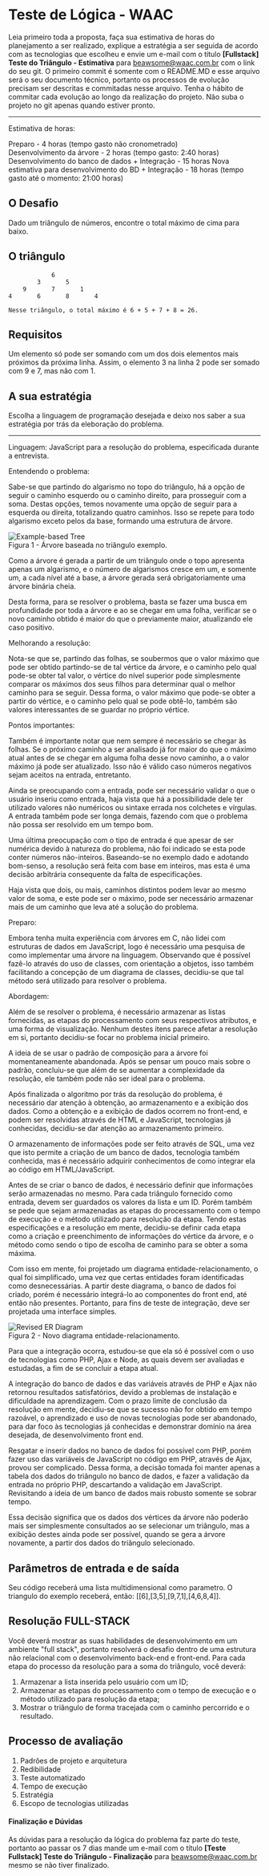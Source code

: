 # Teste de Lógica - WAAC

Leia primeiro toda a proposta, faça sua estimativa de horas do planejamento a ser realizado, explique a estratégia a ser seguida de acordo com as tecnologias que escolheu e envie um e-mail com o título **[Fullstack] Teste do Triângulo - Estimativa** para beawsome@waac.com.br com o link do seu git.
O primeiro commit é somente com o README.MD e esse arquivo será o seu documento técnico, portanto os processos de evolução precisam ser descritas e commitadas nesse arquivo. Tenha o hábito de commitar cada evolução ao longo da realização do projeto. Não suba o projeto no git apenas quando estiver pronto.

------

Estimativa de horas:

Preparo - 4 horas (tempo gasto não cronometrado)  
Desenvolvimento da árvore - 2 horas (tempo gasto: 2:40 horas)  
Desenvolvimento do banco de dados + Integração - 15 horas 
Nova estimativa para desenvolvimento do BD + Integração - 18 horas (tempo gasto até o momento: 21:00 horas)

## O Desafio

Dado um triângulo de números, encontre o total máximo de cima para baixo.

## O triângulo

                6
            3       5
        9       7       1
    4       6       8       4    

    Nesse triângulo, o total máximo é 6 + 5 + 7 + 8 = 26.

## Requisitos

Um elemento só pode ser somando com um dos dois elementos mais próximos da próxima linha. Assim, o elemento 3 na linha 2 pode ser somado com 9 e 7, mas não com 1.

## A sua estratégia

Escolha a linguagem de programação desejada e deixo nos saber a sua estratégia por trás da eleboração do problema.

------

Linguagem: JavaScript para a resolução do problema, especificada durante a entrevista.

Entendendo o problema:

Sabe-se que partindo do algarismo no topo do triângulo, há a opção de seguir o caminho esquerdo ou o caminho direito, para prosseguir com a soma. Destas opções, temos novamente uma opção de seguir para a esquerda ou direita, totalizando quatro caminhos. Isso se repete para todo algarismo exceto pelos da base, formando uma estrutura de árvore.

![Example-based Tree](./readme-images/example-tree.png)  
Figura 1 - Árvore baseada no triângulo exemplo.

Como a árvore é gerada a partir de um triângulo onde o topo apresenta apenas um algarismo, e o número de algarismos cresce em um, e somente um, a cada nível até a base, a árvore gerada será obrigatoriamente uma árvore binária cheia.

Desta forma, para se resolver o problema, basta se fazer uma busca em profundidade por toda a árvore e ao se chegar em uma folha, verificar se o novo caminho obtido é maior do que o previamente maior, atualizando ele caso positivo.

Melhorando a resolução:

Nota-se que se, partindo das folhas, se soubermos que o valor máximo que pode ser obtido partindo-se de tal vértice da árvore, e o caminho pelo qual pode-se obter tal valor, o vértice do nível superior pode simplesmente comparar os máximos dos seus filhos para determinar qual o melhor caminho para se seguir. Dessa forma, o valor máximo que pode-se obter a partir do vértice, e o caminho pelo qual se pode obtê-lo, também são valores interessantes de se guardar no próprio vértice.

Pontos importantes:

Também é importante notar que nem sempre é necessário se chegar às folhas. Se o próximo caminho a ser analisado já for maior do que o máximo atual antes de se chegar em alguma folha desse novo caminho, a o valor máximo já pode ser atualizado. Isso não é válido caso números negativos sejam aceitos na entrada, entretanto.

Ainda se preocupando com a entrada, pode ser necessário validar o que o usuário inseriu como entrada, haja vista que há a possibilidade dele ter utilizado valores não numéricos ou sintaxe errada nos colchetes e vírgulas. A entrada também pode ser longa demais, fazendo com que o problema não possa ser resolvido em um tempo bom.

Uma última preocupação com o tipo de entrada é que apesar de ser numérica devido à natureza do problema, não foi indicado se esta pode conter números não-inteiros. Baseando-se no exemplo dado e adotando bom-senso, a resolução será feita com base em inteiros, mas esta é uma decisão arbitrária consequente da falta de especificações.

Haja vista que dois, ou mais, caminhos distintos podem levar ao mesmo valor de soma, e este pode ser o máximo, pode ser necessário armazenar mais de um caminho que leva até a solução do problema.

Preparo:

Embora tenha muita experiência com árvores em C, não lidei com estruturas de dados em JavaScript, logo é necessário uma pesquisa de como implementar uma árvore na linguagem. Observando que é possível fazê-lo através do uso de classes, com orientação a objetos, isso também facilitando a concepção de um diagrama de classes, decidiu-se que tal método será utilizado para resolver o problema.

Abordagem:

Além de se resolver o problema, é necessário armazenar as listas fornecidas, as etapas do processamento com seus respectivos atributos, e uma forma de visualização. Nenhum destes itens parece afetar a resolução em si, portanto decidiu-se focar no problema inicial primeiro.

A ideia de se usar o padrão de composição para a árvore foi momentaneamente abandonada. Após se pensar um pouco mais sobre o padrão, concluiu-se que além de se aumentar a complexidade da resolução, ele também pode não ser ideal para o problema.

Após finalizada o algoritmo por trás da resolução do problema, é necessário dar atenção à obtenção, ao armazenamento e a exibição dos dados. Como a obtenção e a exibição de dados ocorrem no front-end, e podem ser resolvidas através de HTML e JavaScript, tecnologias já conhecidas, decidiu-se dar atenção ao armazenamento primeiro.

O armazenamento de informações pode ser feito através de SQL, uma vez que isto permite a criação de um banco de dados, tecnologia também conhecida, mas é necessário adquirir conhecimentos de como integrar ela ao código em HTML/JavaScript.

Antes de se criar o banco de dados, é necessário definir que informações serão armazenadas no mesmo. Para cada triângulo fornecido como entrada, devem ser guardados os valores da lista e um ID. Porém também se pede que sejam armazenadas as etapas do processamento com o tempo de execução e o método utilizado para resolução da etapa. Tendo estas especificações e a resolução em mente, decidiu-se definir cada etapa como a criação e preenchimento de informações do vértice da árvore, e o método como sendo o tipo de escolha de caminho para se obter a soma máxima.

Com isso em mente, foi projetado um diagrama entidade-relacionamento, o qual foi simplificado, uma vez que certas entidades foram identificadas como desnecessárias. A partir deste diagrama, o banco de dados foi criado, porém é necessário integrá-lo ao componentes do front end, até então não presentes. Portanto, para fins de teste de integração, deve ser projetada uma interface simples.

![Revised ER Diagram](./readme-images/er-diagram.png)  
Figura 2 - Novo diagrama entidade-relacionamento.

Para que a integração ocorra, estudou-se que ela só é possível com o uso de tecnologias como PHP, Ajax e Node, as quais devem ser avaliadas e estudadas, a fim de se concluir a etapa atual.

A integração do banco de dados e das variáveis através de PHP e Ajax não retornou resultados satisfatórios, devido a problemas de instalação e dificuldade na aprendizagem. Com o prazo limite de conclusão da resolução em mente, decidiu-se que se sucesso não for obtido em tempo razoável, o aprendizado e uso de novas tecnologias pode ser abandonado, para dar foco às tecnologias já conhecidas e demonstrar domínio na área desejada, de desenvolvimento front end.

Resgatar e inserir dados no banco de dados foi possível com PHP, porém fazer uso das variáveis de JavaScript no código em PHP, através de Ajax, provou ser complicado. Dessa forma, a decisão tomada foi manter apenas a tabela dos dados do triângulo no banco de dados, e fazer a validação da entrada no próprio PHP, descartando a validação em JavaScript. Revisitando a ideia de um banco de dados mais robusto somente se sobrar tempo.

Essa decisão significa que os dados dos vértices da árvore não poderão mais ser simplesmente consultados ao se selecionar um triângulo, mas a exibição destes ainda pode ser possível, quando se gera a árvore novamente, a partir dos dados do triângulo selecionado.

## Parâmetros de entrada e de saída

Seu código receberá uma lista multidimensional como parametro. O triangulo do exemplo receberá, então: [[6],[3,5],[9,7,1],[4,6,8,4]].

## Resolução FULL-STACK

Você deverá mostrar as suas habilidades de desenvolvimento em um ambiente "full stack", portanto resolverá o desafio dentro de uma estrutura não relacional com o desenvolvimento back-end e front-end.
Para cada etapa do processo da resolução para a soma do triângulo, você deverá:

1. Armazenar a lista inserida pelo usuário com um ID;
2. Armazenar as etapas do processamento com o tempo de execução e o método utilizado para resolução da etapa;
3. Mostrar o triângulo de forma tracejada com o caminho percorrido e o resultado.

## Processo de avaliação

1. Padrões de projeto e arquitetura
2. Redibilidade
3. Teste automatizado
4. Tempo de execução
5. Estratégia
6. Escopo de tecnologias utilizadas

#### Finalização e Dúvidas

As dúvidas para a resolução da lógica do problema faz parte do teste, portanto ao passar os 7 dias mande um e-mail com o título **[Teste Fullstack] Teste do Triângulo - Finalização** para beawsome@waac.com.br mesmo se não tiver finalizado.

